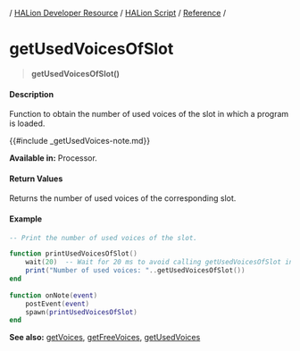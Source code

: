 / [HALion Developer Resource](../../HALion-Developer-Resource.md) / [HALion Script](./HALion-Script.md) / [Reference](./Reference.md) /

# getUsedVoicesOfSlot

>**getUsedVoicesOfSlot()**

#### Description

Function to obtain the number of used voices of the slot in which a program is loaded.

{{#include _getUsedVoices-note.md}}

**Available in:** Processor.

#### Return Values

Returns the number of used voices of the corresponding slot.

#### Example

```lua
-- Print the number of used voices of the slot.

function printUsedVoicesOfSlot()
    wait(20)  -- Wait for 20 ms to avoid calling getUsedVoicesOfSlot in the same audio block.
    print("Number of used voices: "..getUsedVoicesOfSlot())
end
  
function onNote(event)
    postEvent(event)
    spawn(printUsedVoicesOfSlot)
end
```

**See also:** [getVoices](./getVoices.md), [getFreeVoices](./getFreeVoices.md),  [getUsedVoices](./getUsedVoices.md)